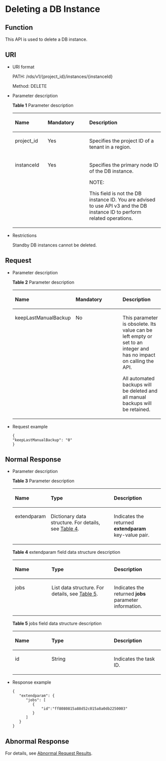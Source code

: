 # Deleting a DB Instance<a name="en-us_topic_0032347781"></a>

## Function<a name="section29874939"></a>

This API is used to delete a DB instance.

## URI<a name="section439002"></a>

-   URI format

    PATH: /rds/v1/\{project\_id\}/instances/\{instanceId\}

    Method: DELETE

-   Parameter description

    **Table  1**  Parameter description

    <a name="table4508766"></a>
    <table><thead align="left"><tr id="row21306406"><th class="cellrowborder" valign="top" width="22.05%" id="mcps1.2.4.1.1"><p id="p48097351"><a name="p48097351"></a><a name="p48097351"></a><strong id="b842352706102328_1"><a name="b842352706102328_1"></a><a name="b842352706102328_1"></a>Name</strong></p>
    </th>
    <th class="cellrowborder" valign="top" width="28.07%" id="mcps1.2.4.1.2"><p id="p3571397"><a name="p3571397"></a><a name="p3571397"></a><strong id="b842352706102346_1"><a name="b842352706102346_1"></a><a name="b842352706102346_1"></a>Mandatory</strong></p>
    </th>
    <th class="cellrowborder" valign="top" width="49.88%" id="mcps1.2.4.1.3"><p id="p20847751"><a name="p20847751"></a><a name="p20847751"></a><strong id="b842352706163417_1"><a name="b842352706163417_1"></a><a name="b842352706163417_1"></a>Description</strong></p>
    </th>
    </tr>
    </thead>
    <tbody><tr id="row10946294"><td class="cellrowborder" valign="top" width="22.05%" headers="mcps1.2.4.1.1 "><p id="p14234617"><a name="p14234617"></a><a name="p14234617"></a>project_id</p>
    </td>
    <td class="cellrowborder" valign="top" width="28.07%" headers="mcps1.2.4.1.2 "><p id="p12153337"><a name="p12153337"></a><a name="p12153337"></a>Yes</p>
    </td>
    <td class="cellrowborder" valign="top" width="49.88%" headers="mcps1.2.4.1.3 "><p id="p19338596163746"><a name="p19338596163746"></a><a name="p19338596163746"></a>Specifies the project ID of a tenant in a region.</p>
    </td>
    </tr>
    <tr id="row1412808"><td class="cellrowborder" valign="top" width="22.05%" headers="mcps1.2.4.1.1 "><p id="p47328638"><a name="p47328638"></a><a name="p47328638"></a>instanceId</p>
    </td>
    <td class="cellrowborder" valign="top" width="28.07%" headers="mcps1.2.4.1.2 "><p id="p8414476"><a name="p8414476"></a><a name="p8414476"></a>Yes</p>
    </td>
    <td class="cellrowborder" valign="top" width="49.88%" headers="mcps1.2.4.1.3 "><p id="p7417132564016"><a name="p7417132564016"></a><a name="p7417132564016"></a>Specifies the primary node ID of the DB instance.</p>
    <div class="note" id="note18250133224019"><a name="note18250133224019"></a><a name="note18250133224019"></a><span class="notetitle"> NOTE: </span><div class="notebody"><p id="p142501332164011"><a name="p142501332164011"></a><a name="p142501332164011"></a>This field is not the DB instance ID. You are advised to use API v3 and the DB instance ID to perform related operations.</p>
    </div></div>
    </td>
    </tr>
    </tbody>
    </table>


-   Restrictions

    Standby DB instances cannot be deleted.


## Request<a name="section3951024"></a>

-   Parameter description

    **Table  2**  Parameter description

    <a name="table2131788218919"></a>
    <table><thead align="left"><tr id="row4584518218919"><th class="cellrowborder" valign="top" width="24.242424242424242%" id="mcps1.2.4.1.1"><p id="p2247228518919"><a name="p2247228518919"></a><a name="p2247228518919"></a><strong id="b842352706102328_3"><a name="b842352706102328_3"></a><a name="b842352706102328_3"></a>Name</strong></p>
    </th>
    <th class="cellrowborder" valign="top" width="42.74427442744275%" id="mcps1.2.4.1.2"><p id="p831579218919"><a name="p831579218919"></a><a name="p831579218919"></a><strong id="b842352706102346_5"><a name="b842352706102346_5"></a><a name="b842352706102346_5"></a>Mandatory</strong></p>
    </th>
    <th class="cellrowborder" valign="top" width="33.01330133013302%" id="mcps1.2.4.1.3"><p id="p249056018919"><a name="p249056018919"></a><a name="p249056018919"></a><strong id="b842352706163417_5"><a name="b842352706163417_5"></a><a name="b842352706163417_5"></a>Description</strong></p>
    </th>
    </tr>
    </thead>
    <tbody><tr id="row40878818919"><td class="cellrowborder" valign="top" width="24.242424242424242%" headers="mcps1.2.4.1.1 "><p id="p3311186118919"><a name="p3311186118919"></a><a name="p3311186118919"></a>keepLastManualBackup</p>
    </td>
    <td class="cellrowborder" valign="top" width="42.74427442744275%" headers="mcps1.2.4.1.2 "><p id="p6481505018919"><a name="p6481505018919"></a><a name="p6481505018919"></a>No</p>
    </td>
    <td class="cellrowborder" valign="top" width="33.01330133013302%" headers="mcps1.2.4.1.3 "><p id="p22237723165518"><a name="p22237723165518"></a><a name="p22237723165518"></a>This parameter is obsolete. Its value can be left empty or set to an integer and has no impact on calling the API.</p>
    <p id="p30519341165019"><a name="p30519341165019"></a><a name="p30519341165019"></a>All automated backups will be deleted and all manual backups will be retained.</p>
    </td>
    </tr>
    </tbody>
    </table>

-   Request example

    ```
    {
    "keepLastManualBackup": "0"
    }
    ```


## Normal Response<a name="section35559222"></a>

-   Parameter description

    **Table  3**  Parameter description

    <a name="table29807226151454"></a>
    <table><thead align="left"><tr id="row3223123151454"><th class="cellrowborder" valign="top" width="24.122412241224122%" id="mcps1.2.4.1.1"><p id="p59746450151454"><a name="p59746450151454"></a><a name="p59746450151454"></a><strong id="b842352706102328_5"><a name="b842352706102328_5"></a><a name="b842352706102328_5"></a>Name</strong></p>
    </th>
    <th class="cellrowborder" valign="top" width="42.544254425442546%" id="mcps1.2.4.1.2"><p id="p7624314151454"><a name="p7624314151454"></a><a name="p7624314151454"></a><strong id="b842352706164541_1"><a name="b842352706164541_1"></a><a name="b842352706164541_1"></a>Type</strong></p>
    </th>
    <th class="cellrowborder" valign="top" width="33.33333333333333%" id="mcps1.2.4.1.3"><p id="p13589682151454"><a name="p13589682151454"></a><a name="p13589682151454"></a><strong id="b842352706163417_7"><a name="b842352706163417_7"></a><a name="b842352706163417_7"></a>Description</strong></p>
    </th>
    </tr>
    </thead>
    <tbody><tr id="row27022434151454"><td class="cellrowborder" valign="top" width="24.122412241224122%" headers="mcps1.2.4.1.1 "><p id="p41333555151454"><a name="p41333555151454"></a><a name="p41333555151454"></a>extendparam</p>
    </td>
    <td class="cellrowborder" valign="top" width="42.544254425442546%" headers="mcps1.2.4.1.2 "><p id="p59683660151454"><a name="p59683660151454"></a><a name="p59683660151454"></a>Dictionary data structure. For details, see <a href="#table32267243">Table 4</a>.</p>
    </td>
    <td class="cellrowborder" valign="top" width="33.33333333333333%" headers="mcps1.2.4.1.3 "><p id="p22844941151454"><a name="p22844941151454"></a><a name="p22844941151454"></a>Indicates the returned <strong id="b842352706113519"><a name="b842352706113519"></a><a name="b842352706113519"></a>extendparam</strong> key-value pair.</p>
    </td>
    </tr>
    </tbody>
    </table>

    **Table  4**  extendparam field data structure description

    <a name="table32267243"></a>
    <table><thead align="left"><tr id="row9230088"><th class="cellrowborder" valign="top" width="24.69%" id="mcps1.2.4.1.1"><p id="p11190634151741"><a name="p11190634151741"></a><a name="p11190634151741"></a><strong id="b84235270691445_3"><a name="b84235270691445_3"></a><a name="b84235270691445_3"></a>Name</strong></p>
    </th>
    <th class="cellrowborder" valign="top" width="42.16%" id="mcps1.2.4.1.2"><p id="p16816714151741"><a name="p16816714151741"></a><a name="p16816714151741"></a><strong id="b842352706164541_3"><a name="b842352706164541_3"></a><a name="b842352706164541_3"></a>Type</strong></p>
    </th>
    <th class="cellrowborder" valign="top" width="33.15%" id="mcps1.2.4.1.3"><p id="p22858126151741"><a name="p22858126151741"></a><a name="p22858126151741"></a><strong id="b842352706163417_9"><a name="b842352706163417_9"></a><a name="b842352706163417_9"></a>Description</strong></p>
    </th>
    </tr>
    </thead>
    <tbody><tr id="row15736877"><td class="cellrowborder" valign="top" width="24.69%" headers="mcps1.2.4.1.1 "><p id="p25628649151741"><a name="p25628649151741"></a><a name="p25628649151741"></a>jobs</p>
    </td>
    <td class="cellrowborder" valign="top" width="42.16%" headers="mcps1.2.4.1.2 "><p id="p1615789151741"><a name="p1615789151741"></a><a name="p1615789151741"></a>List data structure. For details, see <a href="#table57556452151811">Table 5</a>.</p>
    </td>
    <td class="cellrowborder" valign="top" width="33.15%" headers="mcps1.2.4.1.3 "><p id="p41083402151741"><a name="p41083402151741"></a><a name="p41083402151741"></a>Indicates the returned <strong id="b842352706113940"><a name="b842352706113940"></a><a name="b842352706113940"></a>jobs</strong> parameter information.</p>
    </td>
    </tr>
    </tbody>
    </table>

    **Table  5**  jobs field data structure description

    <a name="table57556452151811"></a>
    <table><thead align="left"><tr id="row53658718151811"><th class="cellrowborder" valign="top" width="24.69%" id="mcps1.2.4.1.1"><p id="p36464991151811"><a name="p36464991151811"></a><a name="p36464991151811"></a><strong id="b84235270691445_5"><a name="b84235270691445_5"></a><a name="b84235270691445_5"></a>Name</strong></p>
    </th>
    <th class="cellrowborder" valign="top" width="41.980000000000004%" id="mcps1.2.4.1.2"><p id="p41158197151811"><a name="p41158197151811"></a><a name="p41158197151811"></a><strong id="b842352706164541_5"><a name="b842352706164541_5"></a><a name="b842352706164541_5"></a>Type</strong></p>
    </th>
    <th class="cellrowborder" valign="top" width="33.33%" id="mcps1.2.4.1.3"><p id="p31836063151811"><a name="p31836063151811"></a><a name="p31836063151811"></a><strong id="b842352706163417_11"><a name="b842352706163417_11"></a><a name="b842352706163417_11"></a>Description</strong></p>
    </th>
    </tr>
    </thead>
    <tbody><tr id="row2444491151811"><td class="cellrowborder" valign="top" width="24.69%" headers="mcps1.2.4.1.1 "><p id="p3112662151811"><a name="p3112662151811"></a><a name="p3112662151811"></a>id</p>
    </td>
    <td class="cellrowborder" valign="top" width="41.980000000000004%" headers="mcps1.2.4.1.2 "><p id="p10765391151811"><a name="p10765391151811"></a><a name="p10765391151811"></a>String</p>
    </td>
    <td class="cellrowborder" valign="top" width="33.33%" headers="mcps1.2.4.1.3 "><p id="p29880500151811"><a name="p29880500151811"></a><a name="p29880500151811"></a>Indicates the task ID.</p>
    </td>
    </tr>
    </tbody>
    </table>


-   Response example

    ```
    {
       "extendparam": {
          "jobs": [ 
             {
                 "id":"ff8080815a88d52c015a8a0db2250003"
             } 
          ]
       }
    }
    ```


## Abnormal Response<a name="section51597550"></a>

For details, see  [Abnormal Request Results](abnormal-request-results.md).

